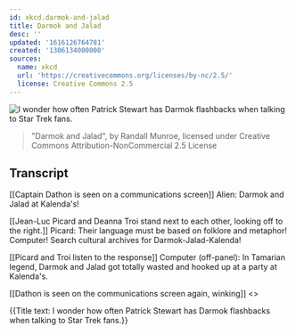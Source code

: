 ```yaml
---
id: xkcd.darmok-and-jalad
title: Darmok and Jalad
desc: ''
updated: '1616126764781'
created: '1306134000000'
sources:
  name: xkcd
  url: 'https://creativecommons.org/licenses/by-nc/2.5/'
  license: Creative Commons 2.5
---
```

![I wonder how often Patrick Stewart has Darmok flashbacks when talking to Star Trek fans.](https://imgs.xkcd.com/comics/darmok_and_jalad.png)
> "Darmok and Jalad", by Randall Munroe, licensed under Creative Commons Attribution-NonCommercial 2.5 License

## Transcript
[[Captain Dathon is seen on a communications screen]]
Alien: Darmok and Jalad at Kalenda's!

[[Jean-Luc Picard and Deanna Troi stand next to each other, looking off to the right.]]
Picard: Their language must be based on folklore and metaphor! Computer! Search cultural archives for Darmok-Jalad-Kalenda!

[[Picard and Troi listen to the response]]
Computer (off-panel): In Tamarian legend, Darmok and Jalad got totally wasted and hooked up at a party at Kalenda's.

[[Dathon is seen on the communications screen again, winking]]
<<Wiiiiiink>>

{{Title text: I wonder how often Patrick Stewart has Darmok flashbacks when talking to Star Trek fans.}}
